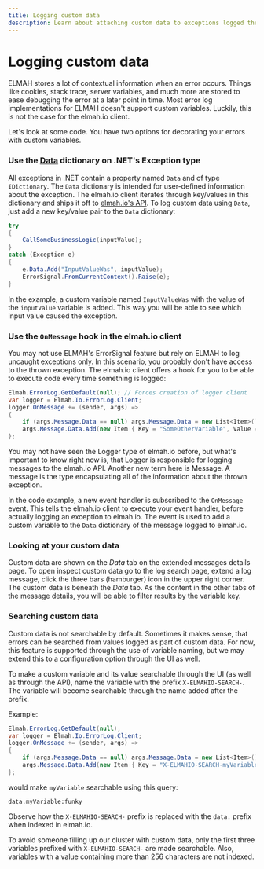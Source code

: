 ```yaml
---
title: Logging custom data
description: Learn about attaching custom data to exceptions logged through ELMAH from ASP.NET, MVC, and Web API. Include additional debug data and much more.
---
```


# Logging custom data

ELMAH stores a lot of contextual information when an error occurs. Things like cookies, stack trace, server variables, and much more are stored to ease debugging the error at a later point in time. Most error log implementations for ELMAH doesn't support custom variables. Luckily, this is not the case for the elmah.io client.

Let's look at some code. You have two options for decorating your errors with custom variables.

### Use the [Data](https://msdn.microsoft.com/en-us/library/system.exception.data%28v=vs.110%29.aspx) dictionary on .NET's Exception type

All exceptions in .NET contain a property named `Data` and of type `IDictionary`. The `Data` dictionary is intended for user-defined information about the exception. The elmah.io client iterates through key/values in this dictionary and ships it off to [elmah.io's API](https://elmah.io/api). To log custom data using `Data`, just add a new key/value pair to the `Data` dictionary:

```csharp
try
{
    CallSomeBusinessLogic(inputValue);
}
catch (Exception e)
{
    e.Data.Add("InputValueWas", inputValue);
    ErrorSignal.FromCurrentContext().Raise(e);
}
```

In the example, a custom variable named `InputValueWas` with the value of the `inputValue` variable is added. This way you will be able to see which input value caused the exception.

### Use the `OnMessage` hook in the elmah.io client

You may not use ELMAH's ErrorSignal feature but rely on ELMAH to log uncaught exceptions only. In this scenario, you probably don't have access to the thrown exception. The elmah.io client offers a hook for you to be able to execute code every time something is logged:

```csharp
Elmah.ErrorLog.GetDefault(null); // Forces creation of logger client
var logger = Elmah.Io.ErrorLog.Client;
logger.OnMessage += (sender, args) =>
{
    if (args.Message.Data == null) args.Message.Data = new List<Item>();
    args.Message.Data.Add(new Item { Key = "SomeOtherVariable", Value = someVariable });
};
```

You may not have seen the Logger type of elmah.io before, but what's important to know right now is, that Logger is responsible for logging messages to the elmah.io API. Another new term here is Message. A message is the type encapsulating all of the information about the thrown exception.

In the code example, a new event handler is subscribed to the `OnMessage` event. This tells the elmah.io client to execute your event handler, before actually logging an exception to elmah.io. The event is used to add a custom variable to the `Data` dictionary of the message logged to elmah.io.

### Looking at your custom data

Custom data are shown on the *Data* tab on the extended messages details page. To open inspect custom data go to the log search page, extend a log message, click the three bars (hamburger) icon in the upper right corner. The custom data is beneath the *Data* tab. As the content in the other tabs of the message details, you will be able to filter results by the variable key.

### Searching custom data

Custom data is not searchable by default. Sometimes it makes sense, that errors can be searched from values logged as part of custom data. For now, this feature is supported through the use of variable naming, but we may extend this to a configuration option through the UI as well.

To make a custom variable and its value searchable through the UI (as well as through the API), name the variable with the prefix `X-ELMAHIO-SEARCH-`. The variable will become searchable through the name added after the prefix.

Example:

```csharp
Elmah.ErrorLog.GetDefault(null);
var logger = Elmah.Io.ErrorLog.Client;
logger.OnMessage += (sender, args) =>
{
    if (args.Message.Data == null) args.Message.Data = new List<Item>();
    args.Message.Data.Add(new Item { Key = "X-ELMAHIO-SEARCH-myVariable", Value = "Some value" });
};
```

would make `myVariable` searchable using this query:

```
data.myVariable:funky
```

Observe how the `X-ELMAHIO-SEARCH-` prefix is replaced with the `data.` prefix when indexed in elmah.io.

To avoid someone filling up our cluster with custom data, only the first three variables prefixed with `X-ELMAHIO-SEARCH-` are made searchable. Also, variables with a value containing more than 256 characters are not indexed.
